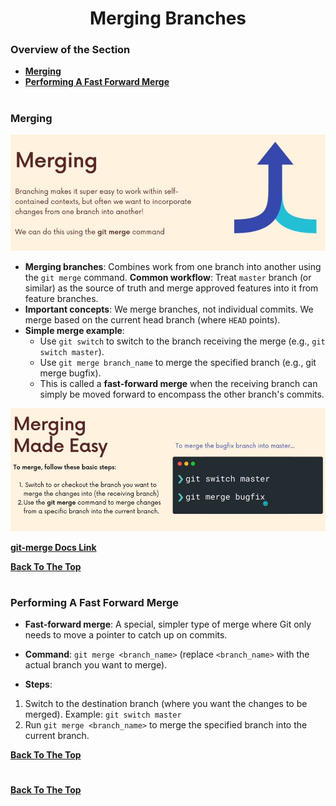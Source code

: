 <h1 align="center">Merging Branches</h1>

### Overview of the Section
* **[Merging](#merging)**
* **[Performing A Fast Forward Merge](#fast-forward)**


#
### Merging

![Merging](https://github.com/tsokac2/-_-_Git_and_GitHub_CheatSheet/blob/main/src/21.JPG)

- **Merging branches**: Combines work from one branch into another using the ``git merge`` command.
**Common workflow**: Treat ``master`` branch (or similar) as the source of truth and merge approved features into it from feature branches.
- **Important concepts**:
We merge branches, not individual commits.
We merge based on the current head branch (where ``HEAD`` points).
- **Simple merge example**:
    - Use ``git switch`` to switch to the branch receiving the merge (e.g., ``git switch master``).
    - Use ``git merge branch_name`` to merge the specified branch (e.g., git merge bugfix).
    - This is called a **fast-forward merge** when the receiving branch can simply be moved forward to encompass the other branch's commits.

![master_merge](https://github.com/tsokac2/-_-_Git_and_GitHub_CheatSheet/blob/main/src/22.JPG)

**[git-merge Docs Link](https://git-scm.com/docs/git-merge)**

**[Back To The Top](#Overview-of-the-Section)**
#
### <a name="fast-forward">Performing A Fast Forward Merge</a>

- **Fast-forward merge**: A special, simpler type of merge where Git only needs to move a pointer to catch up on commits.
- **Command**: ``git merge <branch_name>`` (replace ``<branch_name>`` with the actual branch you want to merge).

- **Steps**:
1. Switch to the destination branch (where you want the changes to be merged). Example: ``git switch master``
2. Run ``git merge <branch_name>`` to merge the specified branch into the current branch.

**[Back To The Top](#Overview-of-the-Section)**
#


**[Back To The Top](#Overview-of-the-Section)**
#
